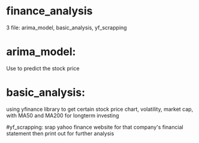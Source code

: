 # finance_analysis
3 file: arima_model, basic_analysis, yf_scrapping

# arima_model:
Use to predict the stock price

# basic_analysis:

using yfinance library to get certain stock price chart, volatility, market cap, with MA50 and MA200 for longterm investing

#yf_scrapping:
srap yahoo finance website for that company's financial statement then print out for further analysis